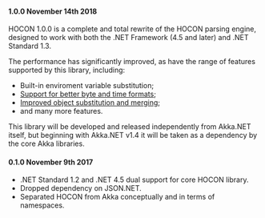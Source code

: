 #### 1.0.0 November 14th 2018 ####
HOCON 1.0.0 is a complete and total rewrite of the HOCON parsing engine, designed to work with both the .NET Framework (4.5 and later) and .NET Standard 1.3.

The performance has significantly improved, as have the range of features supported by this library, including:
* Built-in enviroment variable substitution;
* [Support for better byte and time formats](https://github.com/akkadotnet/akka.net/pull/3600);
* [Improved object substitution and merging](https://github.com/akkadotnet/HOCON/pull/55);
* and many more features.

This library will be developed and released independently from Akka.NET itself, but beginning with Akka.NET v1.4 it will be taken as a dependency by the core Akka libraries.

#### 0.1.0 November 9th 2017 ####
* .NET Standard 1.2 and .NET 4.5 dual support for core HOCON library.
* Dropped dependency on JSON.NET.
* Separated HOCON from Akka conceptually and in terms of namespaces.